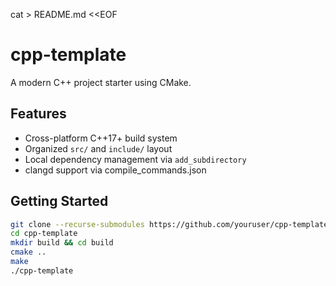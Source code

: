 cat > README.md <<EOF
# cpp-template

A modern C++ project starter using CMake.

## Features

- Cross-platform C++17+ build system
- Organized `src/` and `include/` layout
- Local dependency management via `add_subdirectory`
- clangd support via compile_commands.json

## Getting Started

```bash
git clone --recurse-submodules https://github.com/youruser/cpp-template.git
cd cpp-template
mkdir build && cd build
cmake ..
make
./cpp-template
